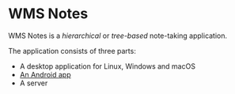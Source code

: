 # WMS Notes

WMS Notes is a *hierarchical* or *tree-based* note-taking application.

The application consists of three parts:
* A desktop application for Linux, Windows and macOS
* [An Android app](https://github.com/scheleaap/wmsnotes-android)
* A server
